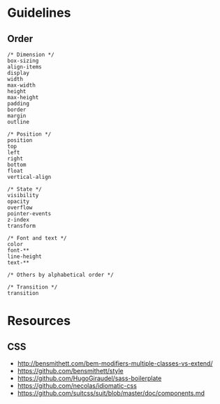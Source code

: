 # Guidelines

## Order

```
/* Dimension */
box-sizing
align-items
display
width
max-width
height
max-height
padding
border
margin
outline

/* Position */
position
top
left
right
bottom
float
vertical-align

/* State */
visibility
opacity
overflow
pointer-events
z-index
transform

/* Font and text */
color
font-**
line-height
text-**

/* Others by alphabetical order */

/* Transition */
transition
```

# Resources

## CSS

- http://bensmithett.com/bem-modifiers-multiple-classes-vs-extend/
- https://github.com/bensmithett/style
- https://github.com/HugoGiraudel/sass-boilerplate
- https://github.com/necolas/idiomatic-css
- https://github.com/suitcss/suit/blob/master/doc/components.md
